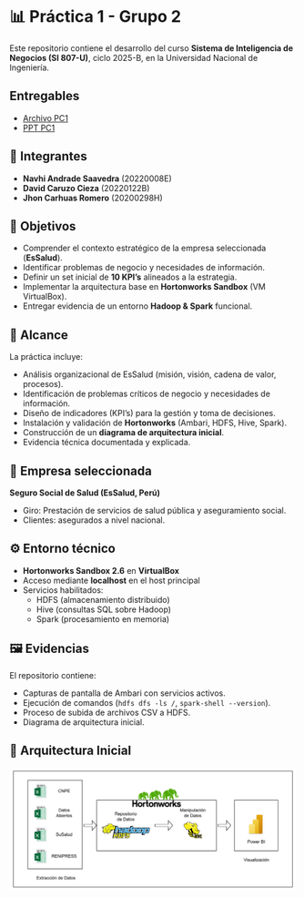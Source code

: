 
# 📊 Práctica 1 - Grupo 2

Este repositorio contiene el desarrollo del curso **Sistema de Inteligencia de Negocios (SI 807-U)**, ciclo 2025-B, en la Universidad Nacional de Ingeniería.

## Entregables
- [Archivo PC1](PC1-G2-Informe.pdf)
- [PPT PC1](PC1-G2-PPT.pdf)

## 👥 Integrantes
- **Navhi Andrade Saavedra** (20220008E)  
- **David Caruzo Cieza** (20220122B)  
- **Jhon Carhuas Romero** (20200298H)  

## 🎯 Objetivos
- Comprender el contexto estratégico de la empresa seleccionada (**EsSalud**).  
- Identificar problemas de negocio y necesidades de información.  
- Definir un set inicial de **10 KPI’s** alineados a la estrategia.  
- Implementar la arquitectura base en **Hortonworks Sandbox** (VM VirtualBox).  
- Entregar evidencia de un entorno **Hadoop & Spark** funcional.  

## 📌 Alcance
La práctica incluye:
- Análisis organizacional de EsSalud (misión, visión, cadena de valor, procesos).  
- Identificación de problemas críticos de negocio y necesidades de información.  
- Diseño de indicadores (KPI’s) para la gestión y toma de decisiones.  
- Instalación y validación de **Hortonworks** (Ambari, HDFS, Hive, Spark).  
- Construcción de un **diagrama de arquitectura inicial**.  
- Evidencia técnica documentada y explicada.  

## 🏥 Empresa seleccionada
**Seguro Social de Salud (EsSalud, Perú)**  
- Giro: Prestación de servicios de salud pública y aseguramiento social.  
- Clientes: asegurados a nivel nacional.  

## ⚙️ Entorno técnico
- **Hortonworks Sandbox 2.6** en **VirtualBox**  
- Acceso mediante **localhost** en el host principal  
- Servicios habilitados:  
  - HDFS (almacenamiento distribuido)  
  - Hive (consultas SQL sobre Hadoop)  
  - Spark (procesamiento en memoria)  

## 🖼️ Evidencias
El repositorio contiene:  
- Capturas de pantalla de Ambari con servicios activos.  
- Ejecución de comandos (`hdfs dfs -ls /`, `spark-shell --version`).  
- Proceso de subida de archivos CSV a HDFS.  
- Diagrama de arquitectura inicial.

## 🏥 Arquitectura Inicial
![](Entregables/PC1/Arquitectura_Inicial.png)


